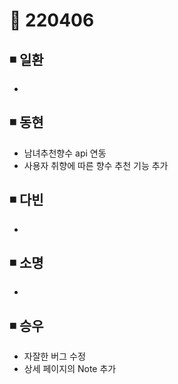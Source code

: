 # 📌 220406

## ◾ 일환

- 



## ◾ 동현

- 남녀추천향수 api 연동
- 사용자 취향에 따른 향수 추천 기능 추가


## ◾ 다빈

- 



## ◾ 소명

- 



## ◾ 승우

- 자잘한 버그 수정
- 상세 페이지의 Note 추가

